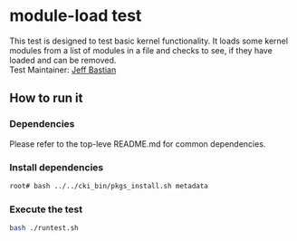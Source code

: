 # module-load test
This test is designed to test basic kernel functionality.
It loads some kernel modules from a list of modules in a file and checks to see, if they have loaded and can be removed. \
Test Maintainer: [Jeff Bastian](mailto:jbastian@redhat.com) 

## How to run it

### Dependencies
Please refer to the top-leve README.md for common dependencies.

### Install dependencies
```bash
root# bash ../../cki_bin/pkgs_install.sh metadata
```

### Execute the test
```bash
bash ./runtest.sh
```
